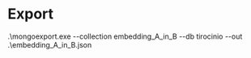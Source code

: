 # Export

 .\mongoexport.exe --collection embedding_A_in_B --db tirocinio --out .\embedding_A_in_B.json
